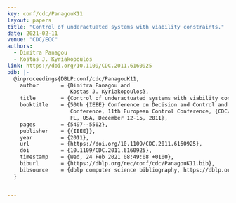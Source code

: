 ```yaml
---
key: conf/cdc/PanagouK11
layout: papers
title: "Control of underactuated systems with viability constraints."
date: 2021-02-11
venue: "CDC/ECC"
authors:
  - Dimitra Panagou
  - Kostas J. Kyriakopoulos
link: https://doi.org/10.1109/CDC.2011.6160925
bib: |-
  @inproceedings{DBLP:conf/cdc/PanagouK11,
    author       = {Dimitra Panagou and
                    Kostas J. Kyriakopoulos},
    title        = {Control of underactuated systems with viability constraints},
    booktitle    = {50th {IEEE} Conference on Decision and Control and European Control
                    Conference, 11th European Control Conference, {CDC/ECC} 2011, Orlando,
                    FL, USA, December 12-15, 2011},
    pages        = {5497--5502},
    publisher    = {{IEEE}},
    year         = {2011},
    url          = {https://doi.org/10.1109/CDC.2011.6160925},
    doi          = {10.1109/CDC.2011.6160925},
    timestamp    = {Wed, 24 Feb 2021 08:49:08 +0100},
    biburl       = {https://dblp.org/rec/conf/cdc/PanagouK11.bib},
    bibsource    = {dblp computer science bibliography, https://dblp.org}
  }


---
```

